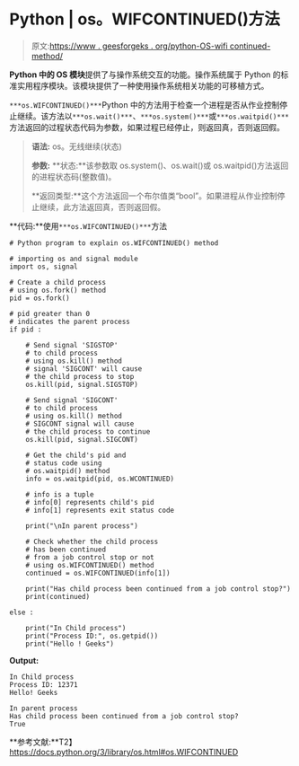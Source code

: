 # Python | os。WIFCONTINUED()方法

> 原文:[https://www . geesforgeks . org/python-OS-wifi continued-method/](https://www.geeksforgeeks.org/python-os-wifcontinued-method/)

**Python 中的 OS 模块**提供了与操作系统交互的功能。操作系统属于 Python 的标准实用程序模块。该模块提供了一种使用操作系统相关功能的可移植方式。

`***os.WIFCONTINUED()***`Python 中的方法用于检查一个进程是否从作业控制停止继续。该方法以`***os.wait()***`、`***os.system()***`或`***os.waitpid()***`方法返回的过程状态代码为参数，如果过程已经停止，则返回真，否则返回假。

> **语法:** os。无线继续(状态)
> 
> **参数:**
> **状态:**该参数取 os.system()、os.wait()或 os.waitpid()方法返回的进程状态码(整数值)。
> 
> **返回类型:**这个方法返回一个布尔值类“bool”。如果进程从作业控制停止继续，此方法返回真，否则返回假。

**代码:**使用`***os.WIFCONTINUED()***`方法

```
# Python program to explain os.WIFCONTINUED() method 

# importing os and signal module  
import os, signal

# Create a child process
# using os.fork() method 
pid = os.fork()

# pid greater than 0
# indicates the parent process 
if pid :

    # Send signal 'SIGSTOP'
    # to child process
    # using os.kill() method
    # signal 'SIGCONT' will cause
    # the child process to stop
    os.kill(pid, signal.SIGSTOP)

    # Send signal 'SIGCONT'
    # to child process
    # using os.kill() method
    # SIGCONT signal will cause
    # the child process to continue
    os.kill(pid, signal.SIGCONT)

    # Get the child's pid and 
    # status code using
    # os.waitpid() method
    info = os.waitpid(pid, os.WCONTINUED)

    # info is a tuple
    # info[0] represents child's pid
    # info[1] represents exit status code

    print("\nIn parent process")

    # Check whether the child process
    # has been continued 
    # from a job control stop or not    
    # using os.WIFCONTINUED() method
    continued = os.WIFCONTINUED(info[1]) 

    print("Has child process been continued from a job control stop?")
    print(continued)

else :

    print("In Child process")
    print("Process ID:", os.getpid())
    print("Hello ! Geeks")

```

**Output:**

```
In Child process
Process ID: 12371
Hello! Geeks

In parent process
Has child process been continued from a job control stop?
True

```

**参考文献:**T2】https://docs.python.org/3/library/os.html#os.WIFCONTINUED